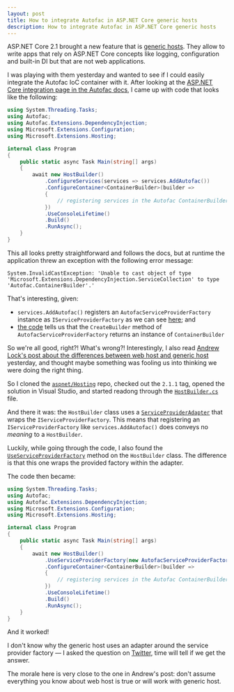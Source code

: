```yaml
---
layout: post
title: How to integrate Autofac in ASP.NET Core generic hosts
description: How to integrate Autofac in ASP.NET Core generic hosts
---
```


ASP.NET Core 2.1 brought a new feature that is [generic hosts](https://docs.microsoft.com/en-us/aspnet/core/fundamentals/host/generic-host?view=aspnetcore-2.1). They allow to write apps that rely on ASP.NET Core concepts like logging, configuration and built-in DI but that are not web applications.

I was playing with them yesterday and wanted to see if I could easily integrate the Autofac IoC container with it. After looking at the [ASP.NET Core integration page in the Autofac docs](https://autofaccn.readthedocs.io/en/latest/integration/aspnetcore.html#quick-start-with-configurecontainer), I came up with code that looks like the following:

```csharp
using System.Threading.Tasks;
using Autofac;
using Autofac.Extensions.DependencyInjection;
using Microsoft.Extensions.Configuration;
using Microsoft.Extensions.Hosting;

internal class Program
{
    public static async Task Main(string[] args)
    {
        await new HostBuilder()
            .ConfigureServices(services => services.AddAutofac())
            .ConfigureContainer<ContainerBuilder>(builder =>
            {
                // registering services in the Autofac ContainerBuilder
            })
            .UseConsoleLifetime()
            .Build()
            .RunAsync();
    }
}
```

This all looks pretty straightforward and follows the docs, but at runtime the application threw an exception with the following error message:

```
System.InvalidCastException: 'Unable to cast object of type 'Microsoft.Extensions.DependencyInjection.ServiceCollection' to type 'Autofac.ContainerBuilder'.'
```

That's interesting, given:

 - `services.AddAutofac()` registers an `AutofacServiceProviderFactory` instance as `IServiceProviderFactory` as we can see [here](https://github.com/autofac/Autofac.Extensions.DependencyInjection/blob/c6f14d73afe25c5c0cf1420581921d7c7790426f/src/Autofac.Extensions.DependencyInjection/ServiceCollectionExtensions.cs#L42-L45); and
  - [the code](https://github.com/autofac/Autofac.Extensions.DependencyInjection/blob/c6f14d73afe25c5c0cf1420581921d7c7790426f/src/Autofac.Extensions.DependencyInjection/AutofacServiceProviderFactory.cs#L52-L61) tells us that the `CreateBuilder` method of `AutofacServiceProviderFactory` returns an instance of `ContainerBuilder`

So we're all good, right?! What's wrong?!
Interestingly, I also read [Andrew Lock's post about the differences between web host and generic host](https://andrewlock.net/the-asp-net-core-generic-host-namespace-clashes-and-extension-methods/) yesterday, and thought maybe something was fooling us into thinking we were doing the right thing.

So I cloned the [`aspnet/Hosting`](https://github.com/aspnet/Hosting) repo, checked out the `2.1.1` tag, opened the solution in Visual Studio, and started readong through the [`HostBuilder.cs`](https://github.com/aspnet/Hosting/blob/2.1.1/src/Microsoft.Extensions.Hosting/HostBuilder.cs) file.

And there it was: the `HostBuilder` class uses a [`ServiceProviderAdapter`](https://github.com/aspnet/Hosting/blob/2.1.1/src/Microsoft.Extensions.Hosting/HostBuilder.cs#L23) that wraps the `IServiceProviderFactory`. This means that registering an `IServiceProviderFactory` like `services.AddAutofac()` does conveys no _meaning_ to a `HostBuilder`.

Luckily, while going through the code, I also found the [`UseServiceProviderFactory`](https://github.com/aspnet/Hosting/blob/2.1.1/src/Microsoft.Extensions.Hosting/HostBuilder.cs#L78-L82) method on the `HostBuilder` class. The difference is that this one wraps the provided factory within the adapter.

The code then became:

```csharp
using System.Threading.Tasks;
using Autofac;
using Autofac.Extensions.DependencyInjection;
using Microsoft.Extensions.Configuration;
using Microsoft.Extensions.Hosting;

internal class Program
{
    public static async Task Main(string[] args)
    {
        await new HostBuilder()
            .UseServiceProviderFactory(new AutofacServiceProviderFactory())
            .ConfigureContainer<ContainerBuilder>(builder =>
            {
                // registering services in the Autofac ContainerBuilder
            })
            .UseConsoleLifetime()
            .Build()
            .RunAsync();
    }
}
```

And it worked!

I don't know why the generic host uses an adapter around the service provider factory &mdash; I asked the question on [Twitter](https://twitter.com/mderriey/status/1024825645803569152), time will tell if we get the answer.

The morale here is very close to the one in Andrew's post: don't assume everything you know about web host is true or will work with generic host.

